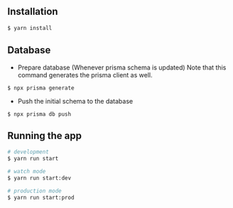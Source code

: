 ## Installation

```bash
$ yarn install
```

## Database

- Prepare database (Whenever prisma schema is updated)
  Note that this command generates the prisma client as well.

```shell
$ npx prisma generate
```

- Push the initial schema to the database

```shell
$ npx prisma db push
```

## Running the app

```bash
# development
$ yarn run start

# watch mode
$ yarn run start:dev

# production mode
$ yarn run start:prod
```
